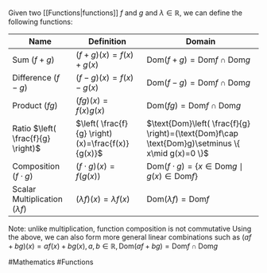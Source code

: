 Given two [[Functions|functions]] $f$ and $g$ and $\lambda\in\mathbb{R}$, we can define the following functions:

| Name                                | Definition                                        | Domain                                                                                           |
| ----------------------------------- | ------------------------------------------------- | ------------------------------------------------------------------------------------------------ |
| Sum $(f+g)$                         | $(f+g)(x)=f(x)+g(x)$                              | $\text{Dom}(f+g)=\text{Dom}f\cap \text{Dom}g$                                                    |
| Difference $(f-g)$                  | $(f-g)(x)=f(x)-g(x)$                              | $\text{Dom}(f-g)=\text{Dom}f\cap \text{Dom}g$                                                    |
| Product $(fg)$                      | $(fg)(x)=f(x)g(x)$                                | $\text{Dom}(fg)=\text{Dom}f\cap \text{Dom}g$                                                     |
| Ratio $\left( \frac{f}{g} \right)$  | $\left( \frac{f}{g} \right)(x)=\frac{f(x)}{g(x)}$ | $\text{Dom}\left( \frac{f}{g} \right)=(\text{Dom}f\cap \text{Dom}g)\setminus \{ x\mid g(x)=0 \}$ |
| Composition $(f\cdot g)$            | $(f\cdot g)(x)=f(g(x))$                           | $\text{Dom}(f\cdot g)=\{ x\in \text{Dom}g\mid g(x)\in \text{Dom}f \}$                            |
| Scalar Multiplication $(\lambda f)$ | $(\lambda f)(x)=\lambda f(x)$                     | $\text{Dom}(\lambda f)=\text{Dom}f$                                                              |
Note: unlike multiplication, function composition is not commutative
Using the above, we can also form more general linear combinations such as $(af+bg)(x)=af(x)+bg(x),a,b\in\mathbb{R},\text{Dom}(af+bg)=\text{Dom}f\cap \text{Dom}g$  

#Mathematics #Functions 

